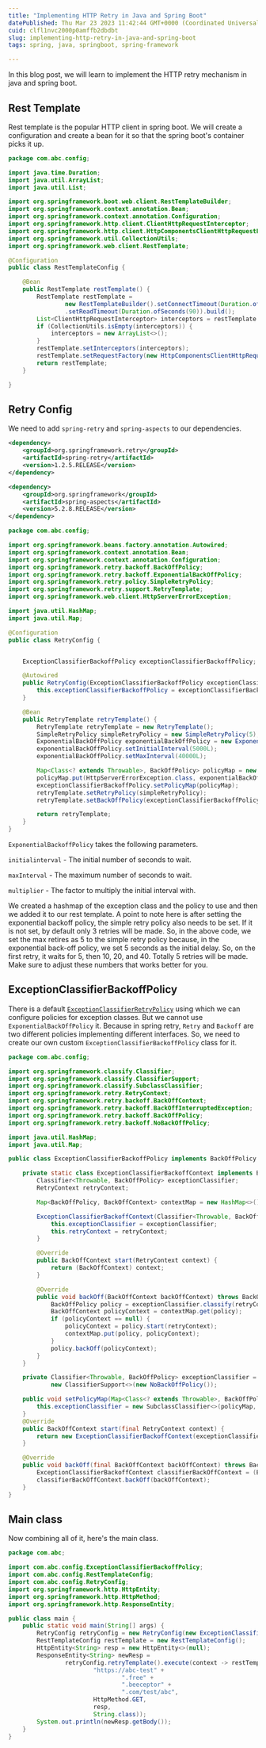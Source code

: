 ```yaml
---
title: "Implementing HTTP Retry in Java and Spring Boot"
datePublished: Thu Mar 23 2023 11:42:44 GMT+0000 (Coordinated Universal Time)
cuid: clfl1nvc2000p0amffb2dbdbt
slug: implementing-http-retry-in-java-and-spring-boot
tags: spring, java, springboot, spring-framework

---
```


In this blog post, we will learn to implement the HTTP retry mechanism in java and spring boot.

## Rest Template

Rest template is the popular HTTP client in spring boot. We will create a configuration and create a bean for it so that the spring boot's container picks it up.

```java
package com.abc.config;

import java.time.Duration;
import java.util.ArrayList;
import java.util.List;

import org.springframework.boot.web.client.RestTemplateBuilder;
import org.springframework.context.annotation.Bean;
import org.springframework.context.annotation.Configuration;
import org.springframework.http.client.ClientHttpRequestInterceptor;
import org.springframework.http.client.HttpComponentsClientHttpRequestFactory;
import org.springframework.util.CollectionUtils;
import org.springframework.web.client.RestTemplate;

@Configuration
public class RestTemplateConfig {

	@Bean
	public RestTemplate restTemplate() {
		RestTemplate restTemplate =
                new RestTemplateBuilder().setConnectTimeout(Duration.ofSeconds(30))
				.setReadTimeout(Duration.ofSeconds(90)).build();
		List<ClientHttpRequestInterceptor> interceptors = restTemplate.getInterceptors();
		if (CollectionUtils.isEmpty(interceptors)) {
			interceptors = new ArrayList<>();
		}
		restTemplate.setInterceptors(interceptors);
		restTemplate.setRequestFactory(new HttpComponentsClientHttpRequestFactory());
		return restTemplate;
	}

}
```

## Retry Config

We need to add `spring-retry` and `spring-aspects` to our dependencies.

```xml
<dependency>
    <groupId>org.springframework.retry</groupId>
    <artifactId>spring-retry</artifactId>
    <version>1.2.5.RELEASE</version>
</dependency>

<dependency>
    <groupId>org.springframework</groupId>
    <artifactId>spring-aspects</artifactId>
    <version>5.2.8.RELEASE</version>
</dependency>
```

```java
package com.abc.config;

import org.springframework.beans.factory.annotation.Autowired;
import org.springframework.context.annotation.Bean;
import org.springframework.context.annotation.Configuration;
import org.springframework.retry.backoff.BackOffPolicy;
import org.springframework.retry.backoff.ExponentialBackOffPolicy;
import org.springframework.retry.policy.SimpleRetryPolicy;
import org.springframework.retry.support.RetryTemplate;
import org.springframework.web.client.HttpServerErrorException;

import java.util.HashMap;
import java.util.Map;

@Configuration
public class RetryConfig {


    ExceptionClassifierBackoffPolicy exceptionClassifierBackoffPolicy;

    @Autowired
    public RetryConfig(ExceptionClassifierBackoffPolicy exceptionClassifierBackoffPolicy) {
        this.exceptionClassifierBackoffPolicy = exceptionClassifierBackoffPolicy;
    }

    @Bean
    public RetryTemplate retryTemplate() {
        RetryTemplate retryTemplate = new RetryTemplate();
        SimpleRetryPolicy simpleRetryPolicy = new SimpleRetryPolicy(5);
        ExponentialBackOffPolicy exponentialBackOffPolicy = new ExponentialBackOffPolicy();
        exponentialBackOffPolicy.setInitialInterval(5000L);
        exponentialBackOffPolicy.setMaxInterval(40000L);

        Map<Class<? extends Throwable>, BackOffPolicy> policyMap = new HashMap<>();
        policyMap.put(HttpServerErrorException.class, exponentialBackOffPolicy);
        exceptionClassifierBackoffPolicy.setPolicyMap(policyMap);
        retryTemplate.setRetryPolicy(simpleRetryPolicy);
        retryTemplate.setBackOffPolicy(exceptionClassifierBackoffPolicy);

        return retryTemplate;
    }
}
```

`ExponentialBackoffPolicy` takes the following parameters.

`initialinterval` - The initial number of seconds to wait.

`maxInterval` - The maximum number of seconds to wait.

`multiplier` - The factor to multiply the initial interval with.

We created a hashmap of the exception class and the policy to use and then we added it to our rest template. A point to note here is after setting the exponential backoff policy, the simple retry policy also needs to be set. If it is not set, by default only 3 retries will be made. So, in the above code, we set the max retires as 5 to the simple retry policy because, in the exponential back-off policy, we set 5 seconds as the initial delay. So, on the first retry, it waits for 5, then 10, 20, and 40. Totally 5 retries will be made. Make sure to adjust these numbers that works better for you.

## ExceptionClassifierBackoffPolicy

There is a default [`ExceptionClassifierRetryPolicy`](https://docs.spring.io/spring-retry/docs/api/current/org/springframework/retry/policy/ExceptionClassifierRetryPolicy.html) using which we can configure policies for exception classes. But we cannot use `ExponentialBackOffPolicy` it. Because in spring retry, `Retry` and `Backoff` are two different policies implementing different interfaces. So, we need to create our own custom `ExceptionClassifierBackoffPolicy` class for it.

```java
package com.abc.config;

import org.springframework.classify.Classifier;
import org.springframework.classify.ClassifierSupport;
import org.springframework.classify.SubclassClassifier;
import org.springframework.retry.RetryContext;
import org.springframework.retry.backoff.BackOffContext;
import org.springframework.retry.backoff.BackOffInterruptedException;
import org.springframework.retry.backoff.BackOffPolicy;
import org.springframework.retry.backoff.NoBackOffPolicy;

import java.util.HashMap;
import java.util.Map;

public class ExceptionClassifierBackoffPolicy implements BackOffPolicy {

    private static class ExceptionClassifierBackoffContext implements BackOffContext, BackOffPolicy {
        Classifier<Throwable, BackOffPolicy> exceptionClassifier;
        RetryContext retryContext;

        Map<BackOffPolicy, BackOffContext> contextMap = new HashMap<>();

        ExceptionClassifierBackoffContext(Classifier<Throwable, BackOffPolicy> exceptionClassifier, RetryContext retryContext) {
            this.exceptionClassifier = exceptionClassifier;
            this.retryContext = retryContext;
        }

        @Override
        public BackOffContext start(RetryContext context) {
            return (BackOffContext) context;
        }

        @Override
        public void backOff(BackOffContext backOffContext) throws BackOffInterruptedException {
            BackOffPolicy policy = exceptionClassifier.classify(retryContext.getLastThrowable());
            BackOffContext policyContext = contextMap.get(policy);
            if (policyContext == null) {
                policyContext = policy.start(retryContext);
                contextMap.put(policy, policyContext);
            }
            policy.backOff(policyContext);
        }
    }

    private Classifier<Throwable, BackOffPolicy> exceptionClassifier =
            new ClassifierSupport<>(new NoBackOffPolicy());

    public void setPolicyMap(Map<Class<? extends Throwable>, BackOffPolicy> policyMap) {
        this.exceptionClassifier = new SubclassClassifier<>(policyMap, new NoBackOffPolicy());
    }
    @Override
    public BackOffContext start(final RetryContext context) {
        return new ExceptionClassifierBackoffContext(exceptionClassifier, context);
    }

    @Override
    public void backOff(final BackOffContext backOffContext) throws BackOffInterruptedException {
        ExceptionClassifierBackoffContext classifierBackOffContext = (ExceptionClassifierBackoffContext) backOffContext;
        classifierBackOffContext.backOff(backOffContext);
    }
}
```

## Main class

Now combining all of it, here's the main class.

```java
package com.abc;

import com.abc.config.ExceptionClassifierBackoffPolicy;
import com.abc.config.RestTemplateConfig;
import com.abc.config.RetryConfig;
import org.springframework.http.HttpEntity;
import org.springframework.http.HttpMethod;
import org.springframework.http.ResponseEntity;

public class main {
    public static void main(String[] args) {
        RetryConfig retryConfig = new RetryConfig(new ExceptionClassifierBackoffPolicy());
        RestTemplateConfig restTemplate = new RestTemplateConfig();
        HttpEntity<String> resp = new HttpEntity<>(null);
        ResponseEntity<String> newResp =
                retryConfig.retryTemplate().execute(context -> restTemplate.restTemplate().exchange(
                        "https://abc-test" +
                                ".free" +
                                ".beeceptor" +
                                ".com/test/abc",
                        HttpMethod.GET,
                        resp,
                        String.class));
        System.out.println(newResp.getBody());
    }
}
```